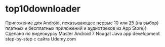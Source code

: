 # top10downloader

Приложение для Android, показывающее первые 10 или 25 (на выбор) платных и бесплатных приложений и аудиотреков из App Store))
Сделано по видеокурсу Master Android 7 Nougat Java app development step-by-step с сайта Udemy.com
